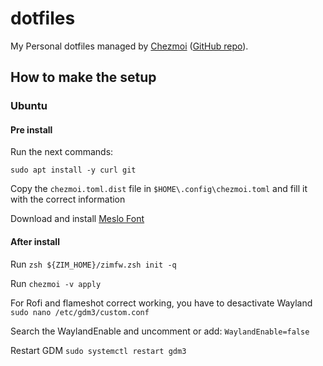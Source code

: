 # dotfiles

My Personal dotfiles managed by [Chezmoi](https://www.chezmoi.io) ([GitHub repo](https://github.com/twpayne/chezmoi)).


## How to make the setup

### Ubuntu

#### Pre install

Run the next commands:

```
sudo apt install -y curl git
```

Copy the `chezmoi.toml.dist` file in `$HOME\.config\chezmoi.toml` and fill it with the correct information

Download and install [Meslo Font](https://github.com/ryanoasis/nerd-fonts/releases/download/v2.3.3/Meslo.zip)



#### After install

Run `zsh ${ZIM_HOME}/zimfw.zsh init -q`

Run `chezmoi -v apply`

For Rofi and flameshot correct working, you have to desactivate Wayland
`sudo nano /etc/gdm3/custom.conf`

Search the WaylandEnable and uncomment or add:
`WaylandEnable=false`

Restart GDM
`sudo systemctl restart gdm3`